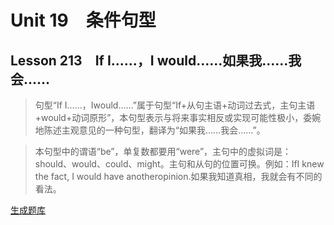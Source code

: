 ﻿ # Unit 19　条件句型
 ## Lesson 213　If I……，I would……如果我……我会……
 
> 句型“If I……，Iwould……”属于句型“If+从句主语+动词过去式，主句主语+would+动词原形”，本句型表示与将来事实相反或实现可能性极小，委婉地陈述主观意见的一种句型，翻译为“如果我……我会……”。

> 本句型中的谓语“be”，单复数都要用“were”，主句中的虚拟词是：should、would、could、might。主句和从句的位置可换。例如：IfI knew the fact, I would have anotheropinion.如果我知道真相，我就会有不同的看法。


 [生成题库](./sentence/f213.json)